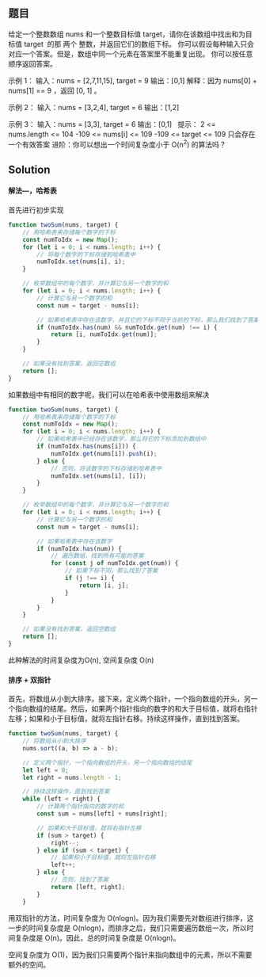 
## 题目
给定一个整数数组 nums 和一个整数目标值 target，请你在该数组中找出和为目标值 target  的那 两个 整数，并返回它们的数组下标。
你可以假设每种输入只会对应一个答案。但是，数组中同一个元素在答案里不能重复出现。
你可以按任意顺序返回答案。

示例 1：
输入：nums = [2,7,11,15], target = 9
输出：[0,1]
解释：因为 nums[0] + nums[1] == 9 ，返回 [0, 1] 。

示例 2：
输入：nums = [3,2,4], target = 6
输出：[1,2]

示例 3：
输入：nums = [3,3], target = 6
输出：[0,1]
 
提示：
2 <= nums.length <= 104
-109 <= nums[i] <= 109
-109 <= target <= 109
只会存在一个有效答案
进阶：你可以想出一个时间复杂度小于 O(n<sup>2</sup>) 的算法吗？

## Solution
####  解法—，哈希表
首先进行初步实现

```js
function twoSum(nums, target) {
    // 用哈希表来存储每个数字的下标
    const numToIdx = new Map();
    for (let i = 0; i < nums.length; i++) {
        // 将每个数字的下标存储到哈希表中
        numToIdx.set(nums[i], i);
    }

    // 枚举数组中的每个数字，并计算它与另一个数字的和
    for (let i = 0; i < nums.length; i++) {
        // 计算它与另一个数字的和
        const num = target - nums[i];

        // 如果哈希表中存在该数字，并且它的下标不同于当前的下标，那么我们找到了答案
        if (numToIdx.has(num) && numToIdx.get(num) !== i) {
            return [i, numToIdx.get(num)];
        }
    }

    // 如果没有找到答案，返回空数组
    return [];
}
```

如果数组中有相同的数字呢，我们可以在哈希表中使用数组来解决

```js
function twoSum(nums, target) {
    // 用哈希表来存储每个数字的下标
    const numToIdx = new Map();
    for (let i = 0; i < nums.length; i++) {
        // 如果哈希表中已经存在该数字，那么将它的下标添加到数组中
        if (numToIdx.has(nums[i])) {
            numToIdx.get(nums[i]).push(i);
        } else {
            // 否则，将该数字的下标存储到哈希表中
            numToIdx.set(nums[i], [i]);
        }
    }

    // 枚举数组中的每个数字，并计算它与另一个数字的和
    for (let i = 0; i < nums.length; i++) {
        // 计算它与另一个数字的和
        const num = target - nums[i];

        // 如果哈希表中存在该数字
        if (numToIdx.has(num)) {
            // 遍历数组，找到所有可能的答案
            for (const j of numToIdx.get(num)) {
                // 如果下标不同，那么找到了答案
                if (j !== i) {
                    return [i, j];
                }
            }
        }
    }

    // 如果没有找到答案，返回空数组
    return [];
}
```

此种解法的时间复杂度为O(n), 空间复杂度 O(n)

####  排序 + 双指针

首先，将数组从小到大排序。接下来，定义两个指针，一个指向数组的开头，另一个指向数组的结尾。然后，如果两个指针指向的数字的和大于目标值，就将右指针左移；如果和小于目标值，就将左指针右移。持续这样操作，直到找到答案。

```js
function twoSum(nums, target) {
    // 将数组从小到大排序
    nums.sort((a, b) => a - b);

    // 定义两个指针，一个指向数组的开头，另一个指向数组的结尾
    let left = 0;
    let right = nums.length - 1;

    // 持续这样操作，直到找到答案
    while (left < right) {
        // 计算两个指针指向的数字的和
        const sum = nums[left] + nums[right];

        // 如果和大于目标值，就将右指针左移
        if (sum > target) {
            right--;
        } else if (sum < target) {
            // 如果和小于目标值，就将左指针右移
            left++;
        } else {
            // 否则，找到了答案
            return [left, right];
        }
    }
```

用双指针的方法，时间复杂度为 O(nlogn)。因为我们需要先对数组进行排序，这一步的时间复杂度是 O(nlogn)，而排序之后，我们只需要遍历数组一次，所以时间复杂度是 O(n)。因此，总的时间复杂度是 O(nlogn)。

空间复杂度为 O(1)，因为我们只需要两个指针来指向数组中的元素，所以不需要额外的空间。

